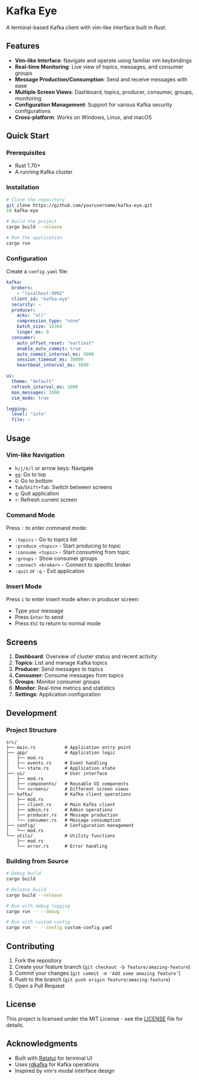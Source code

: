 # Kafka Eye

A terminal-based Kafka client with vim-like interface built in Rust.

## Features

- **Vim-like Interface**: Navigate and operate using familiar vim keybindings
- **Real-time Monitoring**: Live view of topics, messages, and consumer groups
- **Message Production/Consumption**: Send and receive messages with ease
- **Multiple Screen Views**: Dashboard, topics, producer, consumer, groups, monitoring
- **Configuration Management**: Support for various Kafka security configurations
- **Cross-platform**: Works on Windows, Linux, and macOS

## Quick Start

### Prerequisites

- Rust 1.70+ 
- A running Kafka cluster

### Installation

```bash
# Clone the repository
git clone https://github.com/yourusername/kafka-eye.git
cd kafka-eye

# Build the project
cargo build --release

# Run the application
cargo run
```

### Configuration

Create a `config.yaml` file:

```yaml
kafka:
  brokers:
    - "localhost:9092"
  client_id: "kafka-eye"
  security: ~
  producer:
    acks: "all"
    compression_type: "none"
    batch_size: 16384
    linger_ms: 0
  consumer:
    auto_offset_reset: "earliest"
    enable_auto_commit: true
    auto_commit_interval_ms: 5000
    session_timeout_ms: 30000
    heartbeat_interval_ms: 3000

ui:
  theme: "default"
  refresh_interval_ms: 1000
  max_messages: 1000
  vim_mode: true

logging:
  level: "info"
  file: ~
```

## Usage

### Vim-like Navigation

- `h/j/k/l` or arrow keys: Navigate
- `gg`: Go to top
- `G`: Go to bottom
- `Tab`/`Shift+Tab`: Switch between screens
- `q`: Quit application
- `r`: Refresh current screen

### Command Mode

Press `:` to enter command mode:

- `:topics` - Go to topics list
- `:produce <topic>` - Start producing to topic
- `:consume <topic>` - Start consuming from topic
- `:groups` - Show consumer groups
- `:connect <broker>` - Connect to specific broker
- `:quit` or `:q` - Exit application

### Insert Mode

Press `i` to enter insert mode when in producer screen:

- Type your message
- Press `Enter` to send
- Press `ESC` to return to normal mode

## Screens

1. **Dashboard**: Overview of cluster status and recent activity
2. **Topics**: List and manage Kafka topics
3. **Producer**: Send messages to topics
4. **Consumer**: Consume messages from topics
5. **Groups**: Monitor consumer groups
6. **Monitor**: Real-time metrics and statistics
7. **Settings**: Application configuration

## Development

### Project Structure

```
src/
├── main.rs           # Application entry point
├── app/              # Application logic
│   ├── mod.rs
│   ├── events.rs     # Event handling
│   └── state.rs      # Application state
├── ui/               # User interface
│   ├── mod.rs
│   ├── components/   # Reusable UI components
│   └── screens/      # Different screen views
├── kafka/            # Kafka client operations
│   ├── mod.rs
│   ├── client.rs     # Main Kafka client
│   ├── admin.rs      # Admin operations
│   ├── producer.rs   # Message production
│   └── consumer.rs   # Message consumption
├── config/           # Configuration management
│   └── mod.rs
└── utils/            # Utility functions
    ├── mod.rs
    └── error.rs      # Error handling
```

### Building from Source

```bash
# Debug build
cargo build

# Release build
cargo build --release

# Run with debug logging
cargo run -- --debug

# Run with custom config
cargo run -- --config custom-config.yaml
```

## Contributing

1. Fork the repository
2. Create your feature branch (`git checkout -b feature/amazing-feature`)
3. Commit your changes (`git commit -m 'Add some amazing feature'`)
4. Push to the branch (`git push origin feature/amazing-feature`)
5. Open a Pull Request

## License

This project is licensed under the MIT License - see the [LICENSE](LICENSE) file for details.

## Acknowledgments

- Built with [Ratatui](https://github.com/ratatui-org/ratatui) for terminal UI
- Uses [rdkafka](https://github.com/fede1024/rust-rdkafka) for Kafka operations
- Inspired by vim's modal interface design
